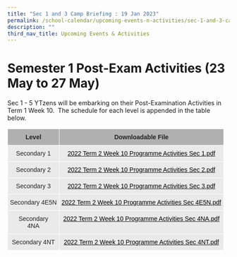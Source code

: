 ```yaml
---
title: "Sec 1 and 3 Camp Briefing : 19 Jan 2023"
permalink: /school-calendar/upcoming-events-n-activities/sec-1-and-3-camp-briefing-19-jan-2023/
description: ""
third_nav_title: Upcoming Events & Activities
---
```


# **Semester 1 Post-Exam Activities (23 May to 27 May)**



  
Sec 1 - 5 YTzens will be embarking on their Post-Examination Activities in Term 1 Week 10.  The schedule for each level is appended in the table below.


<table style="border-collapse:collapse;border-spacing:0" class="tg"><thead><tr><th style="background-color:#B0B0B0;border-color:#ffffff;border-style:solid;border-width:1px;color:#222;font-family:Arial, sans-serif;font-size:14px;font-weight:bold;overflow:hidden;padding:10px 5px;text-align:center;vertical-align:top;word-break:normal">Level</th><th style="background-color:#B0B0B0;border-color:#ffffff;border-style:solid;border-width:1px;color:#222;font-family:Arial, sans-serif;font-size:14px;font-weight:bold;overflow:hidden;padding:10px 5px;text-align:center;vertical-align:top;word-break:normal">Downloadable File </th></tr></thead><tbody><tr><td style="background-color:#EAEAEA;border-color:#ffffff;border-style:solid;border-width:1px;color:#222;font-family:Arial, sans-serif;font-size:14px;overflow:hidden;padding:10px 5px;text-align:center;vertical-align:top;word-break:normal">Secondary 1 </td><td style="background-color:#EAEAEA;border-color:#ffffff;border-style:solid;border-width:1px;color:#222;font-family:Arial, sans-serif;font-size:14px;overflow:hidden;padding:10px 5px;text-align:center;vertical-align:top;word-break:normal"><a href="/files/2022%20Term%202%20Week%2010%20Programme%20%20Activities%20Sec%201.pdf"><span style="text-decoration:none;color:#000">2022 Term 2 Week 10 Programme Activities Sec 1.pdf</span></a>    <br></td></tr><tr><td style="background-color:#EAEAEA;border-color:#ffffff;border-style:solid;border-width:1px;color:#222;font-family:Arial, sans-serif;font-size:14px;overflow:hidden;padding:10px 5px;text-align:center;vertical-align:top;word-break:normal">Secondary 2 </td><td style="background-color:#EAEAEA;border-color:#ffffff;border-style:solid;border-width:1px;color:#222;font-family:Arial, sans-serif;font-size:14px;overflow:hidden;padding:10px 5px;text-align:center;vertical-align:top;word-break:normal">       <a href="/files/2022%20Term%202%20Week%2010%20Programme%20%20Activities%20Sec%202.pdf"><span style="text-decoration:none;color:#000">2022 Term 2 Week 10 Programme Activities Sec 2.pdf</span></a>   <br></td></tr><tr><td style="background-color:#EAEAEA;border-color:#ffffff;border-style:solid;border-width:1px;color:#222;font-family:Arial, sans-serif;font-size:14px;overflow:hidden;padding:10px 5px;text-align:center;vertical-align:top;word-break:normal"> Secondary 3</td><td style="background-color:#EAEAEA;border-color:#ffffff;border-style:solid;border-width:1px;color:#222;font-family:Arial, sans-serif;font-size:14px;overflow:hidden;padding:10px 5px;text-align:center;vertical-align:top;word-break:normal"> <a href="/files/2022%20Term%202%20Week%2010%20Programme%20%20Activities%20Sec%203.pdf"><span style="text-decoration:none;color:#000">2022 Term 2 Week 10 Programme Activities Sec 3.pdf</span></a></td></tr><tr><td style="background-color:#EAEAEA;border-color:#ffffff;border-style:solid;border-width:1px;color:#222;font-family:Arial, sans-serif;font-size:14px;overflow:hidden;padding:10px 5px;text-align:center;vertical-align:top;word-break:normal"> Secondary 4E5N</td><td style="background-color:#EAEAEA;border-color:#ffffff;border-style:solid;border-width:1px;color:#222;font-family:Arial, sans-serif;font-size:14px;overflow:hidden;padding:10px 5px;text-align:center;vertical-align:top;word-break:normal"> <a href="/files/2022%20Term%202%20Week%2010%20Programme%20%20Activities%20Sec%204E5N.pdf"><span style="text-decoration:none;color:#000">2022 Term 2 Week 10 Programme Activities Sec 4E5N.pdf</span></a></td></tr><tr><td style="background-color:#EAEAEA;border-color:#ffffff;border-style:solid;border-width:1px;color:#222;font-family:Arial, sans-serif;font-size:14px;overflow:hidden;padding:10px 5px;text-align:center;vertical-align:top;word-break:normal"> Secondary<br>4NA</td><td style="background-color:#EAEAEA;border-color:#ffffff;border-style:solid;border-width:1px;color:#222;font-family:Arial, sans-serif;font-size:14px;overflow:hidden;padding:10px 5px;text-align:center;vertical-align:top;word-break:normal"> <a href="/files/2022%20Term%202%20Week%2010%20Programme%20%20Activities%20Sec%204NA.pdf"><span style="text-decoration:none;color:#000">2022 Term 2 Week 10 Programme Activities Sec 4NA.pdf</span></a></td></tr><tr><td style="background-color:#EAEAEA;border-color:#ffffff;border-style:solid;border-width:1px;color:#222;font-family:Arial, sans-serif;font-size:14px;overflow:hidden;padding:10px 5px;text-align:center;vertical-align:top;word-break:normal"> Secondary 4NT</td><td style="background-color:#EAEAEA;border-color:#ffffff;border-style:solid;border-width:1px;color:#222;font-family:Arial, sans-serif;font-size:14px;overflow:hidden;padding:10px 5px;text-align:center;vertical-align:top;word-break:normal"> <a href="/files/2022%20Term%202%20Week%2010%20Programme%20%20Activities%20Sec%204NT.pdf"><span style="text-decoration:none;color:#000">2022 Term 2 Week 10 Programme Activities Sec 4NT.pdf</span></a></td></tr></tbody></table>
